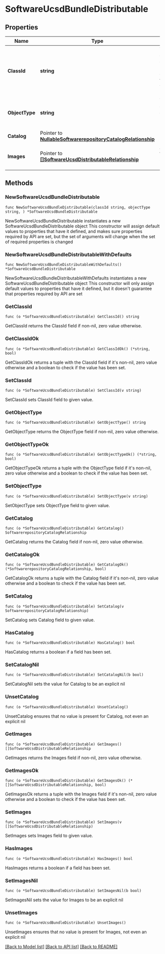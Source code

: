 # SoftwareUcsdBundleDistributable

## Properties

Name | Type | Description | Notes
------------ | ------------- | ------------- | -------------
**ClassId** | **string** | The fully-qualified name of the instantiated, concrete type. This property is used as a discriminator to identify the type of the payload when marshaling and unmarshaling data. | [default to "software.UcsdBundleDistributable"]
**ObjectType** | **string** | The fully-qualified name of the instantiated, concrete type. The value should be the same as the &#39;ClassId&#39; property. | [default to "software.UcsdBundleDistributable"]
**Catalog** | Pointer to [**NullableSoftwarerepositoryCatalogRelationship**](SoftwarerepositoryCatalogRelationship.md) |  | [optional] 
**Images** | Pointer to [**[]SoftwareUcsdDistributableRelationship**](SoftwareUcsdDistributableRelationship.md) | An array of relationships to softwareUcsdDistributable resources. | [optional] [readonly] 

## Methods

### NewSoftwareUcsdBundleDistributable

`func NewSoftwareUcsdBundleDistributable(classId string, objectType string, ) *SoftwareUcsdBundleDistributable`

NewSoftwareUcsdBundleDistributable instantiates a new SoftwareUcsdBundleDistributable object
This constructor will assign default values to properties that have it defined,
and makes sure properties required by API are set, but the set of arguments
will change when the set of required properties is changed

### NewSoftwareUcsdBundleDistributableWithDefaults

`func NewSoftwareUcsdBundleDistributableWithDefaults() *SoftwareUcsdBundleDistributable`

NewSoftwareUcsdBundleDistributableWithDefaults instantiates a new SoftwareUcsdBundleDistributable object
This constructor will only assign default values to properties that have it defined,
but it doesn't guarantee that properties required by API are set

### GetClassId

`func (o *SoftwareUcsdBundleDistributable) GetClassId() string`

GetClassId returns the ClassId field if non-nil, zero value otherwise.

### GetClassIdOk

`func (o *SoftwareUcsdBundleDistributable) GetClassIdOk() (*string, bool)`

GetClassIdOk returns a tuple with the ClassId field if it's non-nil, zero value otherwise
and a boolean to check if the value has been set.

### SetClassId

`func (o *SoftwareUcsdBundleDistributable) SetClassId(v string)`

SetClassId sets ClassId field to given value.


### GetObjectType

`func (o *SoftwareUcsdBundleDistributable) GetObjectType() string`

GetObjectType returns the ObjectType field if non-nil, zero value otherwise.

### GetObjectTypeOk

`func (o *SoftwareUcsdBundleDistributable) GetObjectTypeOk() (*string, bool)`

GetObjectTypeOk returns a tuple with the ObjectType field if it's non-nil, zero value otherwise
and a boolean to check if the value has been set.

### SetObjectType

`func (o *SoftwareUcsdBundleDistributable) SetObjectType(v string)`

SetObjectType sets ObjectType field to given value.


### GetCatalog

`func (o *SoftwareUcsdBundleDistributable) GetCatalog() SoftwarerepositoryCatalogRelationship`

GetCatalog returns the Catalog field if non-nil, zero value otherwise.

### GetCatalogOk

`func (o *SoftwareUcsdBundleDistributable) GetCatalogOk() (*SoftwarerepositoryCatalogRelationship, bool)`

GetCatalogOk returns a tuple with the Catalog field if it's non-nil, zero value otherwise
and a boolean to check if the value has been set.

### SetCatalog

`func (o *SoftwareUcsdBundleDistributable) SetCatalog(v SoftwarerepositoryCatalogRelationship)`

SetCatalog sets Catalog field to given value.

### HasCatalog

`func (o *SoftwareUcsdBundleDistributable) HasCatalog() bool`

HasCatalog returns a boolean if a field has been set.

### SetCatalogNil

`func (o *SoftwareUcsdBundleDistributable) SetCatalogNil(b bool)`

 SetCatalogNil sets the value for Catalog to be an explicit nil

### UnsetCatalog
`func (o *SoftwareUcsdBundleDistributable) UnsetCatalog()`

UnsetCatalog ensures that no value is present for Catalog, not even an explicit nil
### GetImages

`func (o *SoftwareUcsdBundleDistributable) GetImages() []SoftwareUcsdDistributableRelationship`

GetImages returns the Images field if non-nil, zero value otherwise.

### GetImagesOk

`func (o *SoftwareUcsdBundleDistributable) GetImagesOk() (*[]SoftwareUcsdDistributableRelationship, bool)`

GetImagesOk returns a tuple with the Images field if it's non-nil, zero value otherwise
and a boolean to check if the value has been set.

### SetImages

`func (o *SoftwareUcsdBundleDistributable) SetImages(v []SoftwareUcsdDistributableRelationship)`

SetImages sets Images field to given value.

### HasImages

`func (o *SoftwareUcsdBundleDistributable) HasImages() bool`

HasImages returns a boolean if a field has been set.

### SetImagesNil

`func (o *SoftwareUcsdBundleDistributable) SetImagesNil(b bool)`

 SetImagesNil sets the value for Images to be an explicit nil

### UnsetImages
`func (o *SoftwareUcsdBundleDistributable) UnsetImages()`

UnsetImages ensures that no value is present for Images, not even an explicit nil

[[Back to Model list]](../README.md#documentation-for-models) [[Back to API list]](../README.md#documentation-for-api-endpoints) [[Back to README]](../README.md)


